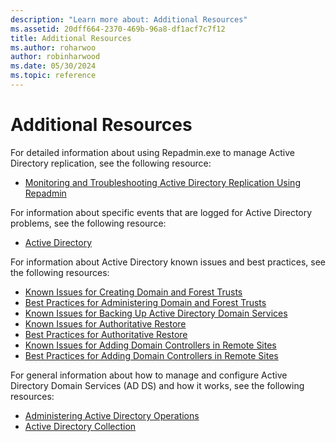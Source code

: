 ```yaml
---
description: "Learn more about: Additional Resources"
ms.assetid: 20dff664-2370-469b-96a8-df1acf7c7f12
title: Additional Resources
ms.author: roharwoo
author: robinharwood
ms.date: 05/30/2024
ms.topic: reference
---
```

# Additional Resources

For detailed information about using Repadmin.exe to manage Active Directory replication, see the following resource:

- [Monitoring and Troubleshooting Active Directory Replication Using Repadmin](/previous-versions/windows/it-pro/windows-server-2003/cc811551(v=ws.10))

For information about specific events that are logged for Active Directory problems, see the following resource:

- [Active Directory](/previous-versions/windows/it-pro/windows-server-2008-R2-and-2008/cc753985(v=ws.10))

For information about Active Directory known issues and best practices, see the following resources:

- [Known Issues for Creating Domain and Forest Trusts](/previous-versions/windows/it-pro/windows-server-2008-R2-and-2008/cc794894(v=ws.10))
- [Best Practices for Administering Domain and Forest Trusts](/previous-versions/windows/it-pro/windows-server-2008-R2-and-2008/cc816850(v=ws.10))
- [Known Issues for Backing Up Active Directory Domain Services](/previous-versions/windows/it-pro/windows-server-2008-R2-and-2008/cc816816(v=ws.10))
- [Known Issues for Authoritative Restore](/previous-versions/windows/it-pro/windows-server-2008-R2-and-2008/cc794728(v=ws.10))
- [Best Practices for Authoritative Restore](/previous-versions/windows/it-pro/windows-server-2008-R2-and-2008/cc816636(v=ws.10))
- [Known Issues for Adding Domain Controllers in Remote Sites](/previous-versions/windows/it-pro/windows-server-2008-R2-and-2008/cc816685(v=ws.10))
- [Best Practices for Adding Domain Controllers in Remote Sites](/previous-versions/windows/it-pro/windows-server-2008-R2-and-2008/cc794962(v=ws.10))

For general information about how to manage and configure Active Directory Domain Services (AD DS) and how it works, see the following resources:

- [Administering Active Directory Operations](/previous-versions/windows/it-pro/windows-server-2008-R2-and-2008/cc794908(v=ws.10))
- [Active Directory Collection](/previous-versions/windows/it-pro/windows-server-2003/cc780036(v=ws.10))
